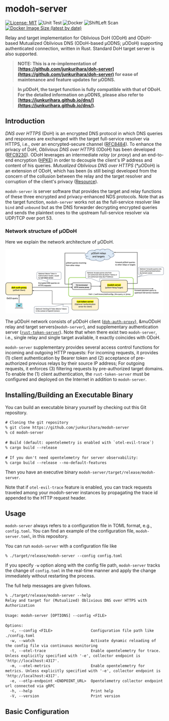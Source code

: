 # modoh-server

[![License: MIT](https://img.shields.io/badge/License-MIT-blue.svg)](LICENSE)
![Unit Test](https://github.com/junkurihara/modoh-server/actions/workflows/test.yml/badge.svg)
![Docker](https://github.com/junkurihara/modoh-server/actions/workflows/release_docker.yml/badge.svg)
![ShiftLeft Scan](https://github.com/junkurihara/modoh-server/actions/workflows/shiftleft-analysis.yml/badge.svg)
[![Docker Image Size (latest by date)](https://img.shields.io/docker/image-size/jqtype/modoh-server)](https://hub.docker.com/r/jqtype/modoh-server)

Relay and target implementation for Oblivious DoH (ODoH) and ODoH-based Mutualized Oblivious DNS (ODoH-based &mu;ODNS; &mu;ODoH) supporting authenticated connection, written in Rust. Standard DoH target server is also supported.

> **NOTE: This is a re-implementation of [https://github.com/junkurihara/doh-server](https://github.com/junkurihara/doh-server) for ease of maintenance and feature updates for &mu;ODNS.**

> **In &mu;ODoH, the target function is fully compatible with that of ODoH. For the detailed information on &mu;ODNS, please also refer to [https://junkurihara.github.io/dns/](https://junkurihara.github.io/dns/).**

## Introduction

*DNS over HTTPS* (DoH) is an encrypted DNS protocol in which DNS queries and responses are exchanged with the target full-service resolver via HTTPS, i.e., over an encrypted-secure channel ([RFC8484](https://datatracker.ietf.org/doc/rfc8484)). To enhance the privacy of DoH, *Oblivious DNS over HTTPS* (ODoH) has been developed  ([RFC9230](https://datatracker.ietf.org/doc/rfc9230/)). ODoH leverages an intermediate *relay* (or *proxy*) and an end-to-end encryption ([HPKE](https://datatracker.ietf.org/doc/rfc9180/)) in order to decouple the client's IP address and content of his queries. *Mutualized Oblivious DNS over HTTPS* (*&mu;ODoH) is an extension of ODoH, which has been (is still being) developed from the concern of the collusion between the relay and the target resolver and corruption of the client's privacy ([Resource](https://junkurihara.github.io/dns/)).

`modoh-server` is server software that provides the target and relay functions of these three encrypted and privacy-enhanced NDS protocols. Note that as the target function, `modoh-server` works not as the full-service resolver like `bind` and `unbound` but as the DNS forwarder decrypting encrypted queries and sends the plaintext ones to the upstream full-service resolver via UDP/TCP over port 53.

### Network structure of &mu;ODoH

Here we explain the network architecture of &mu;ODoH.

![&mu;ODoH Network Structure](./assets/modoh-structure.jpg)

The &mu;ODoH network consists of &mu;ODoH client ([`doh-auth-proxy`](https://github.com/junkurihara/doh-auth-proxy)), &muODoH relay and target servers(`modoh-server`), and supplementary authentication server ([`rust-token-server`](https://github.com/junkurihara/rust-token-server)). Note that when there exist two `modoh-server`, i.e., single relay and single target available, it exactly coincides with ODoH.

`modoh-server` supplementary provides several access control functions for incoming and outgoing HTTP requests: For incoming requests, it provides (1) client authentication by Bearer token and (2) acceptance of pre-authorized previous relays by their source IP address; For outgoing requests, it enforces (3) filtering requests by pre-authorized target domains. To enable the (1) client authentication, the `rust-token-server` must be configured and deployed on the Internet in addition to `modoh-server`.

## Installing/Building an Executable Binary

You can build an executable binary yourself by checking out this Git repository.

```bash:
# Cloning the git repository
% git clone https://github.com/junkurihara/modoh-server
% cd modoh-server

# Build (default: opentelemetry is enabled with `otel-evil-trace`)
% cargo build --release

# If you don't need opentelemetry for server observability:
% cargo build --release --no-default-features
```

Then you have an executive binary `modoh-server/target/release/modoh-server`.

Note that if `otel-evil-trace` feature is enabled, you can track requests traveled among your modoh-server instances by propagating the trace id appended to the HTTP request header.

## Usage

`modoh-server` always refers to a configuration file in TOML format, e.g., `config.toml`. You can find an example of the configuration file, `modoh-server.toml`, in this repository.

You can run `modoh-server` with a configuration file like

```bash:
% ./target/release/modoh-server --config config.toml
```

If you specify `-w` option along with the config file path, `modoh-server` tracks the change of `config.toml` in the real-time manner and apply the change immediately without restarting the process.

The full help messages are given follows.

```bash:
% ./target/release/modoh-server --help
Relay and target for (Mutualized) Oblivious DNS over HTTPS with Authorization

Usage: modoh-server [OPTIONS] --config <FILE>

Options:
  -c, --config <FILE>                 Configuration file path like ./config.toml
  -w, --watch                         Activate dynamic reloading of the config file via continuous monitoring
  -t, --otel-trace                    Enable opentelemetry for trace. Unless explicitly specified with '-e', collector endpoint is 'http://localhost:4317'.
  -m, --otel-metrics                  Enable opentelemetry for metrics. Unless explicitly specified with '-e', collector endpoint is 'http://localhost:4317'.
  -e, --otlp-endpoint <ENDPOINT_URL>  Opentelemetry collector endpoint url connected via gRPC
  -h, --help                          Print help
  -V, --version                       Print version
```

## Basic Configuration
